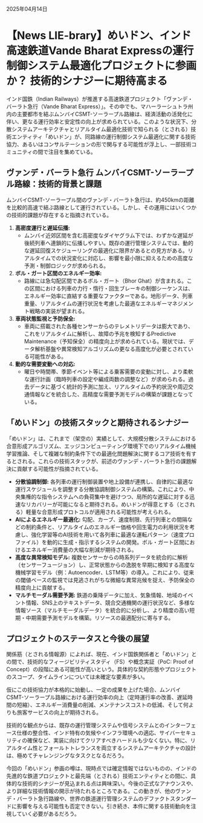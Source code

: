 2025年04月14日

# 【News LIE-brary】めいドン、インド高速鉄道Vande Bharat Expressの運行制御システム最適化プロジェクトに参画か？ 技術的シナジーに期待高まる

インド国鉄（Indian Railways）が推進する高速鉄道プロジェクト「ヴァンデ・バーラト急行（Vande Bharat Express）」。その中でも、マハーラーシュトラ州内の主要都市を結ぶムンバイCSMT-ソーラープル路線は、経済活動の活発化に伴い、更なる運行効率と安定性の向上が求められている。このような状況下、分散システムアーキテクチャとリアルタイム最適化技術で知られる（とされる）技術エンティティ「めいドン」が、同路線の運行制御システム最適化に関する技術協力、あるいはコンサルテーションの形で関与する可能性が浮上し、一部技術コミュニティの間で注目を集めている。

## ヴァンデ・バーラト急行 ムンバイCSMT-ソーラープル路線：技術的背景と課題

ムンバイCSMT-ソーラープル間のヴァンデ・バーラト急行は、約450kmの距離を比較的高速で結ぶ路線として運行されている。しかし、その運用にはいくつかの技術的課題が存在すると指摘されている。

1.  **高密度運行と遅延伝播:**
    *   ムンバイ近郊区間を含む高密度なダイヤグラム下では、わずかな遅延が後続列車へ連鎖的に伝播しやすい。既存の運行管理システムでは、動的な遅延回復スケジューリングの最適化に限界があるとの見方がある。リアルタイムでの状況変化に対応し、影響を最小限に抑えるための高度な予測・制御ロジックが求められる。
2.  **ボル・ガート区間のエネルギー効率:**
    *   路線には急勾配区間であるボル・ガート（Bhor Ghat）が含まれる。この区間における列車の力行・惰行・回生ブレーキの制御シーケンスは、エネルギー効率に直結する重要なファクターである。地形データ、列車重量、リアルタイムの運行状況を考慮した最適なエネルギーマネジメント戦略の実装が望まれる。
3.  **車両状態監視と予防保全:**
    *   車両に搭載された各種センサーからのテレメトリデータは膨大であり、これをリアルタイムに解析し、故障の予兆を検知するPredictive Maintenance（予知保全）の精度向上が求められている。現状では、データ解析基盤や異常検知アルゴリズムの更なる高度化が必要とされている可能性がある。
4.  **動的な需要変動への対応:**
    *   曜日や時間帯、季節イベント等による乗客需要の変動に対し、より柔軟な運行計画（臨時列車の設定や編成両数の調整など）が求められる。過去データに基づく統計的予測に加え、リアルタイムの予約状況や周辺交通情報などを統合した、高精度な需要予測モデルの構築が課題となっている。

## 「めいドン」の技術スタックと期待されるシナジー

「めいドン」は、これまで（架空の）実績として、大規模分散システムにおける合意形成アルゴリズム、エッジコンピューティング環境下でのリアルタイム機械学習推論、そして複雑な制約条件下での最適化問題解決に関するコア技術を有するとされる。これらの技術スタックが、前述のヴァンデ・バーラト急行の課題解決に貢献する可能性が指摘されている。

*   **分散協調制御:** 各列車の運行制御装置や地上設備が連携し、自律的に最適な運行スケジュールを調整する分散協調制御システムの構築。これにより、中央集権的な指令システムへの負荷集中を避けつつ、局所的な遅延に対する迅速なリカバリーが可能になると期待される。めいドンが得意とする（とされる）軽量な合意形成プロトコルが適用される可能性が考えられる。
*   **AIによるエネルギー最適化:** 勾配、カーブ、速度制限、先行列車との間隔などの制約条件と、リアルタイムのエネルギー価格や回生電力の利用状況を考慮し、強化学習等のAI技術を用いて各列車に最適な運転パターン（速度プロファイル）を動的に生成・指示するシステムの開発。ボル・ガート区間におけるエネルギー消費量の大幅な削減が期待される。
*   **高度な異常検知モデル:** 複数センサーからの時系列データを統合的に解析（センサーフュージョン）し、正常状態からの逸脱を早期に検知する高度な機械学習モデル（例：Autoencoder、LSTM等）の導入。これにより、従来の閾値ベースの監視では見逃されがちな微細な異常兆候を捉え、予防保全の精度向上に貢献する。
*   **マルチモーダル需要予測:** 鉄道の乗降データに加え、気象情報、地域のイベント情報、SNS上のテキストデータ、競合交通機関の運行状況など、多様な情報ソース（マルチモーダルデータ）を統合的に分析し、より精度の高い短期・中期需要予測モデルを構築。リソースの最適配分に寄与する。

## プロジェクトのステータスと今後の展望

関係筋（とされる情報源）によれば、現在、インド国鉄関係者と「めいドン」との間で、技術的なフィージビリティスタディ（FS）や概念実証（PoC: Proof of Concept）の段階にある可能性が高いという。具体的な契約形態やプロジェクトのスコープ、タイムラインについては未確定な要素が多い。

仮にこの技術協力が本格的に始動し、一定の成果を上げた場合、ムンバイCSMT-ソーラープル路線における運行効率の向上（定時運行率の改善、遅延時間の短縮）、エネルギー消費量の削減、メンテナンスコストの低減、そして何よりも旅客サービスの向上が期待される。

技術的な観点からは、既存の運行管理システムや信号システムとのインターフェース仕様の整合性、インド特有の気候やインフラ環境への適応、サイバーセキュリティの確保など、実装に向けてクリアすべきハードルも少なくない。特に、リアルタイム性とフォールトトレランスを両立するシステムアーキテクチャの設計は、極めてチャレンジングなタスクとなるだろう。

今回の「めいドン」参画の噂は、現時点では確定情報ではないものの、インドの先進的な鉄道プロジェクトと最先端（とされる）技術エンティティとの間に、具体的な技術的シナジーが見込まれる点は興味深い。今後の正式なアナウンスや、より詳細な技術情報の開示が待たれるところである。この動きが、他のヴァンデ・バーラト急行路線や、世界の鉄道運行管理システムのデファクトスタンダードに影響を与える可能性も否定できない。引き続き、本件に関する技術動向を注視していく必要があるだろう。